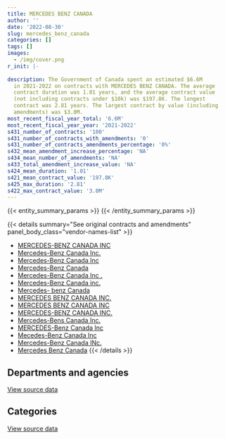 ```yaml
---
title: MERCEDES BENZ CANADA
author: ''
date: '2022-08-30'
slug: mercedes_benz_canada
categories: []
tags: []
images:
  - /img/cover.png
r_init: |-
  
description: The Government of Canada spent an estimated $6.6M
  in 2021-2022 on contracts with MERCEDES BENZ CANADA. The average
  contract duration was 1.01 years, and the average contract value
  (not including contracts under $10k) was $197.8K. The longest
  contract was 2.81 years. The largest contract by value (including
  amendments) was $3.0M.
most_recent_fiscal_year_total: '6.6M'
most_recent_fiscal_year_year: '2021-2022'
s431_number_of_contracts: '100'
s431_number_of_contracts_with_amendments: '0'
s431_number_of_contracts_amendments_percentage: '0%'
s432_mean_amendment_increase_percentage: 'NA'
s434_mean_number_of_amendments: 'NA'
s433_total_amendment_increase_value: 'NA'
s424_mean_duration: '1.01'
s421_mean_contract_value: '197.8K'
s425_max_duration: '2.81'
s422_max_contract_value: '3.0M'
---
```


<script src="/rmarkdown-libs/htmlwidgets/htmlwidgets.js"></script>
<link href="/rmarkdown-libs/datatables-css/datatables-crosstalk.css" rel="stylesheet" />
<script src="/rmarkdown-libs/datatables-binding/datatables.js"></script>
<script src="/rmarkdown-libs/jquery/jquery-3.6.0.min.js"></script>
<link href="/rmarkdown-libs/dt-core-bootstrap/css/dataTables.bootstrap.min.css" rel="stylesheet" />
<link href="/rmarkdown-libs/dt-core-bootstrap/css/dataTables.bootstrap.extra.css" rel="stylesheet" />
<script src="/rmarkdown-libs/dt-core-bootstrap/js/jquery.dataTables.min.js"></script>
<script src="/rmarkdown-libs/dt-core-bootstrap/js/dataTables.bootstrap.min.js"></script>
<link href="/rmarkdown-libs/crosstalk/css/crosstalk.min.css" rel="stylesheet" />
<script src="/rmarkdown-libs/crosstalk/js/crosstalk.min.js"></script>
<script src="/rmarkdown-libs/htmlwidgets/htmlwidgets.js"></script>
<link href="/rmarkdown-libs/datatables-css/datatables-crosstalk.css" rel="stylesheet" />
<script src="/rmarkdown-libs/datatables-binding/datatables.js"></script>
<script src="/rmarkdown-libs/jquery/jquery-3.6.0.min.js"></script>
<link href="/rmarkdown-libs/dt-core-bootstrap/css/dataTables.bootstrap.min.css" rel="stylesheet" />
<link href="/rmarkdown-libs/dt-core-bootstrap/css/dataTables.bootstrap.extra.css" rel="stylesheet" />
<script src="/rmarkdown-libs/dt-core-bootstrap/js/jquery.dataTables.min.js"></script>
<script src="/rmarkdown-libs/dt-core-bootstrap/js/dataTables.bootstrap.min.js"></script>
<link href="/rmarkdown-libs/crosstalk/css/crosstalk.min.css" rel="stylesheet" />
<script src="/rmarkdown-libs/crosstalk/js/crosstalk.min.js"></script>

{{< entity_summary_params >}}
{{< /entity_summary_params >}}

{{< details summary="See original contracts and amendments" panel_body_class="vendor-names-list" >}}
- [MERCEDES-BENZ CANADA INC](https://search.open.canada.ca/en/ct/?sort=contract_value_f%20desc&page=1&search_text=%22MERCEDES-BENZ%20CANADA%20INC%22)
- [Mercedes-Benz Canada Inc.](https://search.open.canada.ca/en/ct/?sort=contract_value_f%20desc&page=1&search_text=%22Mercedes-Benz%20Canada%20Inc.%22)
- [Mercedes-Benz Canada Inc](https://search.open.canada.ca/en/ct/?sort=contract_value_f%20desc&page=1&search_text=%22Mercedes-Benz%20Canada%20Inc%22)
- [Mercedes-Benz Canada](https://search.open.canada.ca/en/ct/?sort=contract_value_f%20desc&page=1&search_text=%22Mercedes-Benz%20Canada%22)
- [Mercedes-Benz Canada Inc .](https://search.open.canada.ca/en/ct/?sort=contract_value_f%20desc&page=1&search_text=%22Mercedes-Benz%20Canada%20Inc%20.%22)
- [Mercedes-Benz Canada inc.](https://search.open.canada.ca/en/ct/?sort=contract_value_f%20desc&page=1&search_text=%22Mercedes-Benz%20Canada%20inc.%22)
- [Mercedes- benz Canada](https://search.open.canada.ca/en/ct/?sort=contract_value_f%20desc&page=1&search_text=%22Mercedes-%20benz%20Canada%22)
- [MERCEDES BENZ CANADA INC.](https://search.open.canada.ca/en/ct/?sort=contract_value_f%20desc&page=1&search_text=%22MERCEDES%20BENZ%20CANADA%20INC.%22)
- [MERCEDES BENZ CANADA INC](https://search.open.canada.ca/en/ct/?sort=contract_value_f%20desc&page=1&search_text=%22MERCEDES%20BENZ%20CANADA%20INC%22)
- [MERCEDES-BENZ CANADA INC.](https://search.open.canada.ca/en/ct/?sort=contract_value_f%20desc&page=1&search_text=%22MERCEDES-BENZ%20CANADA%20INC.%22)
- [Mercedes-Bens Canada Inc.](https://search.open.canada.ca/en/ct/?sort=contract_value_f%20desc&page=1&search_text=%22Mercedes-Bens%20Canada%20Inc.%22)
- [MERCEDES-Benz Canada Inc](https://search.open.canada.ca/en/ct/?sort=contract_value_f%20desc&page=1&search_text=%22MERCEDES-Benz%20Canada%20Inc%22)
- [Mecedes-Benz Canada Inc](https://search.open.canada.ca/en/ct/?sort=contract_value_f%20desc&page=1&search_text=%22Mecedes-Benz%20Canada%20Inc%22)
- [Mercedes-Benz Canada INc.](https://search.open.canada.ca/en/ct/?sort=contract_value_f%20desc&page=1&search_text=%22Mercedes-Benz%20Canada%20INc.%22)
- [Mercedes Benz Canada](https://search.open.canada.ca/en/ct/?sort=contract_value_f%20desc&page=1&search_text=%22Mercedes%20Benz%20Canada%22)
{{< /details >}}

## Departments and agencies

<div id="htmlwidget-1" style="width:100%;height:auto;" class="datatables html-widget"></div>
<script type="application/json" data-for="htmlwidget-1">{"x":{"style":"bootstrap","filter":"none","vertical":false,"data":[["<a href=\"/departments/dnd-mdn/\">National Defence<\/a>"],[5306952.14],[738317.53],[1998260.89],[6628866.38]],"container":"<table class=\"table table-striped table-hover row-border order-column display\">\n  <thead>\n    <tr>\n      <th>Department<\/th>\n      <th>2018-2019<\/th>\n      <th>2019-2020<\/th>\n      <th>2020-2021<\/th>\n      <th>2021-2022<\/th>\n    <\/tr>\n  <\/thead>\n<\/table>","options":{"order":[[4,"desc"]],"pageLength":10,"autoWidth":true,"columnDefs":[{"targets":1,"render":"function(data, type, row, meta) {\n    return type !== 'display' ? data : DTWidget.formatCurrency(data, \"$\", 2, 3, \",\", \".\", true, null);\n  }"},{"targets":2,"render":"function(data, type, row, meta) {\n    return type !== 'display' ? data : DTWidget.formatCurrency(data, \"$\", 2, 3, \",\", \".\", true, null);\n  }"},{"targets":3,"render":"function(data, type, row, meta) {\n    return type !== 'display' ? data : DTWidget.formatCurrency(data, \"$\", 2, 3, \",\", \".\", true, null);\n  }"},{"targets":4,"render":"function(data, type, row, meta) {\n    return type !== 'display' ? data : DTWidget.formatCurrency(data, \"$\", 2, 3, \",\", \".\", true, null);\n  }"},{"width":"16%","targets":[1,2,3,4]},{"className":"dt-right","targets":[1,2,3,4]}],"orderClasses":false}},"evals":["options.columnDefs.0.render","options.columnDefs.1.render","options.columnDefs.2.render","options.columnDefs.3.render"],"jsHooks":[]}</script>
<p class="text-right">
<a href="https://github.com/GoC-Spending/contracts-data/tree/main/data/out/vendors/mercedes_benz_canada/summary_by_fiscal_year_by_department.csv" class="source-data-link btn btn-link">View source data</a>
</p>

## Categories

<div id="htmlwidget-2" style="width:100%;height:auto;" class="datatables html-widget"></div>
<script type="application/json" data-for="htmlwidget-2">{"x":{"style":"bootstrap","filter":"none","vertical":false,"data":[["<a href=\"/categories/defence/\">Defence<\/a>","<a href=\"/categories/industrial_products_and_services/\">Industrial products and services<\/a>"],[5306952.14,null],[310144.1,428173.43],[880359.46,1117901.43],[4953152.19,1675714.19]],"container":"<table class=\"table table-striped table-hover row-border order-column display\">\n  <thead>\n    <tr>\n      <th>Category<\/th>\n      <th>2018-2019<\/th>\n      <th>2019-2020<\/th>\n      <th>2020-2021<\/th>\n      <th>2021-2022<\/th>\n    <\/tr>\n  <\/thead>\n<\/table>","options":{"order":[[4,"desc"]],"dom":"t","pageLength":30,"autoWidth":true,"columnDefs":[{"targets":1,"render":"function(data, type, row, meta) {\n    return type !== 'display' ? data : DTWidget.formatCurrency(data, \"$\", 2, 3, \",\", \".\", true, null);\n  }"},{"targets":2,"render":"function(data, type, row, meta) {\n    return type !== 'display' ? data : DTWidget.formatCurrency(data, \"$\", 2, 3, \",\", \".\", true, null);\n  }"},{"targets":3,"render":"function(data, type, row, meta) {\n    return type !== 'display' ? data : DTWidget.formatCurrency(data, \"$\", 2, 3, \",\", \".\", true, null);\n  }"},{"targets":4,"render":"function(data, type, row, meta) {\n    return type !== 'display' ? data : DTWidget.formatCurrency(data, \"$\", 2, 3, \",\", \".\", true, null);\n  }"},{"width":"16%","targets":[1,2,3,4]},{"className":"dt-right","targets":[1,2,3,4]}],"orderClasses":false,"lengthMenu":[10,25,30,50,100]}},"evals":["options.columnDefs.0.render","options.columnDefs.1.render","options.columnDefs.2.render","options.columnDefs.3.render"],"jsHooks":[]}</script>
<p class="text-right">
<a href="https://github.com/GoC-Spending/contracts-data/tree/main/data/out/vendors/mercedes_benz_canada/summary_by_fiscal_year_by_category.csv" class="source-data-link btn btn-link">View source data</a>
</p>
